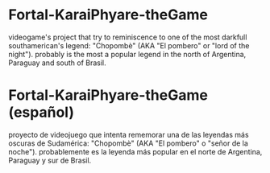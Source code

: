 # Fortal-KaraiPhyare-theGame
videogame's project that try to reminiscence to one of the most darkfull southamerican's legend: "Chopombè" (AKA "El pombero" 
 or "lord of the night"). probably is the most  a popular legend in the north of  Argentina, Paraguay and south of Brasil.

# Fortal-KaraiPhyare-theGame (español)
proyecto de videojuego que intenta rememorar una de las leyendas más oscuras de Sudamérica: "Chopombè" (AKA "El pombero" 
 o "señor de la noche"). probablemente es la leyenda más popular en el norte de Argentina, Paraguay y sur de Brasil.
